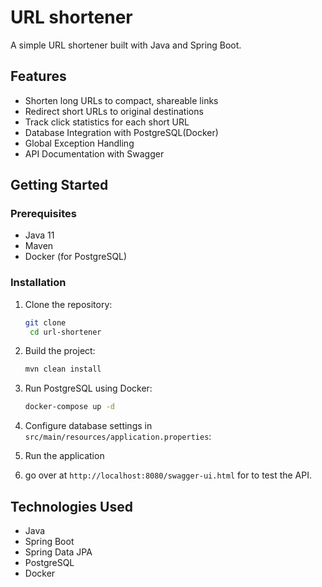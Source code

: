 # URL shortener

A simple URL shortener built with Java and Spring Boot.

## Features

- Shorten long URLs to compact, shareable links
- Redirect short URLs to original destinations
- Track click statistics for each short URL
- Database Integration with PostgreSQL(Docker)
- Global Exception Handling
- API Documentation with Swagger

## Getting Started
### Prerequisites
- Java 11
- Maven
- Docker (for PostgreSQL)

### Installation
1. Clone the repository:
   ```bash
   git clone
    cd url-shortener
    ```
2. Build the project:
   ```bash
   mvn clean install
   ```
3. Run PostgreSQL using Docker:
   ```bash
   docker-compose up -d
   ```
4. Configure database settings in `src/main/resources/application.properties`:

5. Run the application 
6. go over at `http://localhost:8080/swagger-ui.html` for to test the API.

## Technologies Used
- Java
- Spring Boot
- Spring Data JPA
- PostgreSQL
- Docker
